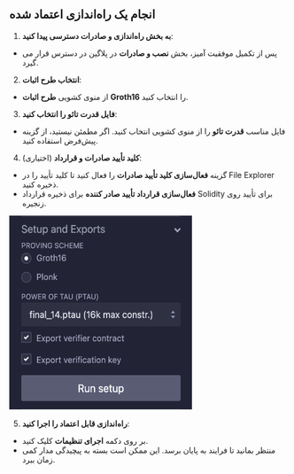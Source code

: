 ## انجام یک راه‌اندازی اعتماد شده

1. **به بخش راه‌اندازی و صادرات دسترسی پیدا کنید**:

- پس از تکمیل موفقیت آمیز، بخش **نصب و صادرات** در پلاگین در دسترس قرار می گیرد.

2. **انتخاب طرح اثبات**:

- از منوی کشویی **طرح اثبات** **Groth16** را انتخاب کنید.

3. **فایل قدرت تائو را انتخاب کنید**:

- فایل مناسب **قدرت تائو** را از منوی کشویی انتخاب کنید. اگر مطمئن نیستید، از گزینه پیش‌فرض استفاده کنید.

4. **کلید تأیید صادرات و قرارداد** (اختیاری):

- گزینه **فعال‌سازی کلید تأیید صادرات** را فعال کنید تا کلید تأیید را در File Explorer ذخیره کنید.
- **فعال‌سازی قرارداد تأیید صادر کننده** برای ذخیره قرارداد Solidity برای تأیید روی زنجیره.

<img src="https://raw.githubusercontent.com/ethereum/remix-workshops/master/CircomHashChecker/step-5/images/trusted_setup.png" alt="trusted-setup" width=330 height=350>

5. **راه‌اندازی قابل اعتماد را اجرا کنید**:

- بر روی دکمه **اجرای تنظیمات** کلیک کنید.
- منتظر بمانید تا فرایند به پایان برسد. این ممکن است بسته به پیچیدگی مدار کمی زمان ببرد.
